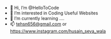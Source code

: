 - 👋 Hi, I’m @HelloToCode
- 👀 I’m interested in Coding Useful Websites
- 🌱 I’m currently learning ....
- 📫 tehsn656@gmail.com or https://www.instagram.com/husain_seva_wala
